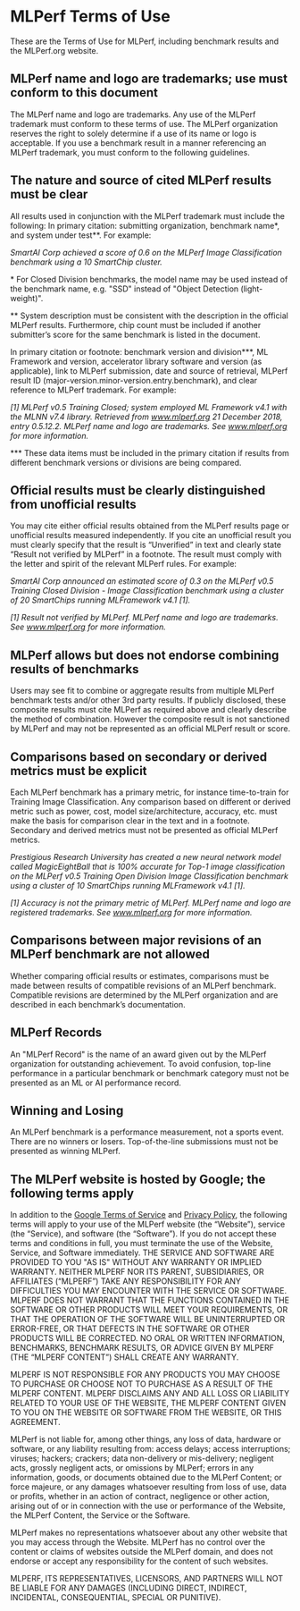 # MLPerf Terms of Use

These are the Terms of Use for MLPerf, including benchmark results and the MLPerf.org website.

## MLPerf name and logo are trademarks; use must conform to this document

The MLPerf name and logo are trademarks. Any use of the MLPerf trademark must conform to these terms of use. The MLPerf organization reserves the right to solely determine if a use of its name or logo is acceptable. If you use a benchmark result in a manner referencing an MLPerf trademark, you must conform to the following guidelines. 

## The nature and source of cited MLPerf results must be clear 

All results used in conjunction with the MLPerf trademark must include the following:
In primary citation: submitting organization, benchmark name*, and system under test**. For example:

_SmartAI Corp achieved a score of 0.6 on the MLPerf Image Classification benchmark using a 10 SmartChip cluster._

&ast; For Closed Division benchmarks, the model name may be used instead of the benchmark name, e.g. "SSD" instead of "Object Detection (light-weight)".

&ast;&ast; System description must be consistent with the description in the official MLPerf results. Furthermore, chip count must be included if another submitter’s score for the same benchmark is listed in the document.

In primary citation or footnote: benchmark version and division***,  ML Framework and version, accelerator library software and version (as applicable), link to MLPerf submission, date and source of retrieval, MLPerf result ID (major-version.minor-version.entry.benchmark), and clear reference to MLPerf trademark. For example:

_[1] MLPerf v0.5 Training Closed; system employed ML Framework v4.1 with the MLNN v7.4 library. Retrieved from www.mlperf.org 21 December 2018, entry 0.5.12.2. MLPerf name and logo are trademarks. See www.mlperf.org for more information._

&ast;&ast;&ast; These data items must be included in the primary citation if results from different benchmark versions or divisions are being compared.

## Official results must be clearly distinguished from unofficial results

You may cite either official results obtained from the MLPerf results page or unofficial results measured independently. If you cite an unofficial result you must clearly specify that the result is “Unverified” in text and clearly state “Result not verified by MLPerf” in a footnote. The result must comply with the letter and spirit of the relevant MLPerf rules. For example:

_SmartAI Corp announced an estimated score of 0.3 on the MLPerf v0.5 Training Closed Division - Image Classification benchmark using a cluster of 20 SmartChips running MLFramework v4.1 [1]._

_[1] Result not verified by MLPerf. MLPerf name and logo are trademarks. See www.mlperf.org for more information._

## MLPerf allows but does not endorse combining results of benchmarks

Users may see fit to combine or aggregate results from multiple MLPerf benchmark tests and/or other 3rd party results. If publicly disclosed, these composite results must cite MLPerf as required above and clearly describe the method of combination. However the composite result is not sanctioned by MLPerf and may not be represented as an official MLPerf result or score.

## Comparisons based on secondary or derived metrics must be explicit

Each MLPerf benchmark has a primary metric, for instance time-to-train for Training Image Classification. Any comparison based on different or derived metric such as power, cost, model size/architecture, accuracy, etc. must make the basis for comparison clear in the text and in a footnote. Secondary and derived metrics must not be presented as official MLPerf metrics.

_Prestigious Research University has created a new neural network model called MagicEightBall that is
100% accurate for Top-1 image classification on the MLPerf v0.5 Training Open Division Image Classification benchmark using a cluster of 10 SmartChips running MLFramework v4.1 [1]._

_[1] Accuracy is not the primary metric of MLPerf. MLPerf name and logo are registered trademarks. See www.mlperf.org for more information._

## Comparisons between major revisions of an MLPerf benchmark are not allowed 

Whether comparing official results or estimates, comparisons must be made between results of compatible revisions of an MLPerf benchmark. Compatible revisions are determined by the MLPerf organization and are described in each benchmark’s documentation.

## MLPerf Records

An "MLPerf Record" is the name of an award given out by the MLPerf organization for outstanding achievement. To avoid confusion, top-line performance in a particular benchmark or benchmark category must not be presented as an ML or AI performance record.

## Winning and Losing

An MLPerf benchmark is a performance measurement, not a sports event. There are no winners or losers. Top-of-the-line submissions must not be presented as winning MLPerf.

## The MLPerf website is hosted by Google; the following terms apply

In addition to the [Google Terms of Service](https://policies.google.com/terms?hl=en) and [Privacy Policy](https://policies.google.com/privacy?hl=en), the following terms will apply to your use of the MLPerf website (the “Website”), service (the “Service), and software (the “Software”). If you do not accept these terms and conditions in full, you must terminate the use of the Website, Service, and Software immediately.
THE SERVICE AND SOFTWARE ARE PROVIDED TO YOU "AS IS" WITHOUT ANY WARRANTY OR IMPLIED WARRANTY. NEITHER MLPERF NOR ITS PARENT, SUBSIDIARIES, OR AFFILIATES (“MLPERF”) TAKE ANY RESPONSIBILITY FOR ANY DIFFICULTIES YOU MAY ENCOUNTER WITH THE SERVICE OR SOFTWARE. MLPERF DOES NOT WARRANT THAT THE FUNCTIONS CONTAINED IN THE SOFTWARE OR OTHER PRODUCTS WILL MEET YOUR REQUIREMENTS, OR THAT THE OPERATION OF THE SOFTWARE WILL BE UNINTERRUPTED OR ERROR-FREE, OR THAT DEFECTS IN THE SOFTWARE OR OTHER PRODUCTS WILL BE CORRECTED. NO ORAL OR WRITTEN INFORMATION, BENCHMARKS, BENCHMARK RESULTS, OR ADVICE GIVEN BY MLPERF (THE “MLPERF CONTENT”) SHALL CREATE ANY WARRANTY.

MLPERF IS NOT RESPONSIBLE FOR ANY PRODUCTS YOU MAY CHOOSE TO PURCHASE OR CHOOSE NOT TO PURCHASE AS A RESULT OF THE MLPERF CONTENT. MLPERF DISCLAIMS ANY AND ALL LOSS OR LIABILITY RELATED TO YOUR USE OF THE WEBSITE, THE MLPERF CONTENT GIVEN TO YOU ON THE WEBSITE OR SOFTWARE FROM THE WEBSITE, OR THIS AGREEMENT.

MLPerf is not liable for, among other things, any loss of data, hardware or software, or any liability resulting from: access delays; access interruptions; viruses; hackers; crackers; data non-delivery or mis-delivery; negligent acts, grossly negligent acts, or omissions by MLPerf; errors in any information, goods, or documents obtained due to the MLPerf Content; or force majeure, or any damages whatsoever resulting from loss of use, data or profits, whether in an action of contract, negligence or other action, arising out of or in connection with the use or performance of the Website, the MLPerf Content, the Service or the Software.

MLPerf makes no representations whatsoever about any other website that you may access through the Website. MLPerf has no control over the content or claims of websites outside the MLPerf domain, and does not endorse or accept any responsibility for the content of such websites.

MLPERF, ITS REPRESENTATIVES, LICENSORS, AND PARTNERS WILL NOT BE LIABLE FOR ANY DAMAGES (INCLUDING DIRECT, INDIRECT, INCIDENTAL, CONSEQUENTIAL, SPECIAL OR PUNITIVE).
